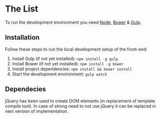 # The List

To run the development environment you need [Node](http://nodejs.org), [Bower](http://bower.io) & [Gulp](http://gulpjs.com).

## Installation

Follow these steps to run the local development setup of the front-end:

1. Install Gulp (if not yet installed): ```npm install -g gulp```
2. Install Bower (if not yet installed): ```npm install -g bower```
3. Install project dependencies: ```npm install && bower install```
4. Start the development environment: ```gulp watch```

## Dependecies

jQuery has been used to create DOM elements (in replacement of template compile tool). In case of strong need to not use jQuery it can be replaced in next version of implementation.